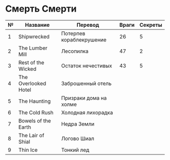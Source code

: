 # Смерть Смерти

|№  |Название                   |Перевод                    |Враги  |Секреты    |
|---|---------------------------|---------------------------|-------|-----------|
|1  |Shipwrecked                |Потерпев кораблекрушение   |26     |5          |
|2  |The Lumber Mill            |Лесопилка                  |47     |2          |
|3  |Rest of the Wicked         |Остаток нечестивых         |43     |5          |
|4  |The Overlooked Hotel       |Заброшенный отель          |       |           |
|5  |The Haunting               |Призраки дома на холме     |       |           |
|6  |The Cold Rush              |Холодная лихорадка         |       |           |
|7  |Bowels of the Earth        |Недра Земли                |       |           |
|8  |The Lair of Shial          |Логово Шиал                |       |           |
|9  |Thin Ice                   |Тонкий лед                 |       |           |
